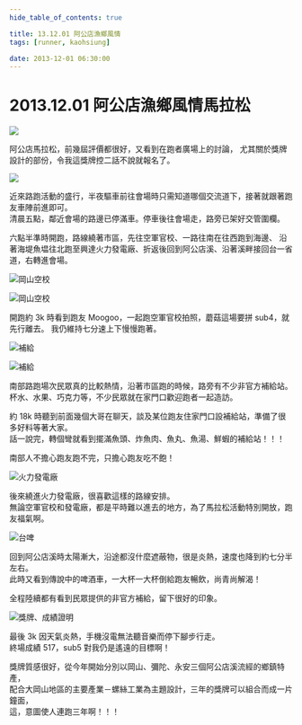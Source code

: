 ```yaml
---
hide_table_of_contents: true

title: 13.12.01 阿公店漁鄉風情
tags: [runner, kaohsiung]

date: 2013-12-01 06:30:00
---
```


2013.12.01 阿公店漁鄉風情馬拉松
===========================

![](https://lh6.googleusercontent.com/-hun2j7UUfxY/UxlRnsbqTNI/AAAAAAAADfY/ZkdccBXZBAo/w800-h600-no/131201_nike.png)

阿公店馬拉松，前幾屆評價都很好，又看到在跑者廣場上的討論，
尤其關於獎牌設計的部份，令我這獎牌控二話不說就報名了。

![](https://lh6.googleusercontent.com/-Ugn_OgmCSUg/UwxTRpNDPeI/AAAAAAAACSM/kgTy5HFQJt0/s800-no/131201_0551-058.jpg)

近來路跑活動的盛行，半夜驅車前往會場時只需知道哪個交流道下，接著就跟著跑友車陣前進即可。  
清晨五點，鄰近會場的路邊已停滿車。停車後往會場走，路旁已架好交管圍欄。

六點半準時開跑，路線繞著市區，先往空軍官校、一路往南在往西跑到海邊、
沿著海堤魚塭往北跑至興達火力發電廠、折返後回到阿公店溪、沿著溪畔接回台一省道，右轉進會場。

![岡山空校](https://lh3.googleusercontent.com/-En8z-0CbNHw/UwxTQpy_9zI/AAAAAAAACSA/RxLRFPlqEcw/w800-h553-no/131201_0651-062.jpg)

![岡山空校](https://lh4.googleusercontent.com/-wXgk1-Lzvi4/UwxTRK36BaI/AAAAAAAACSI/dO6Br8pfPI8/w800-h553-no/131201_0652-065.jpg)

開跑約 3k 時看到跑友 Moogoo，一起跑空軍官校拍照，蘑菇這場要拼 sub4，就先行離去。
我仍維持七分速上下慢慢跑著。

![補給](https://lh6.googleusercontent.com/-6xwscuoLFag/UwxTWL7Zl7I/AAAAAAAACSk/-FbyyWyWFz4/w553-h800-no/131201_0851-066.jpg)

![補給](https://lh3.googleusercontent.com/-bLY08Eaw648/UwxTVyvLRaI/AAAAAAAACSc/FS8c4DpCAXA/w553-h800-no/131201_0852-068.jpg)

南部路跑場次民眾真的比較熱情，沿著市區跑的時候，路旁有不少非官方補給站。  
杯水、水果、巧克力等，不少民眾就在家門口歡迎跑者一起造訪。

約 18k 時聽到前面幾個大哥在聊天，談及某位跑友住家門口設補給站，準備了很多好料等著大家。  
話一說完，轉個彎就看到擺滿魚頭、炸魚肉、魚丸、魚湯、鮮蝦的補給站！！！

南部人不擔心跑友跑不完，只擔心跑友吃不飽！

![火力發電廠](https://lh4.googleusercontent.com/-bu9hgI_6tSI/UwxTWQgVwpI/AAAAAAAACSg/re82N42kM8M/w800-h553-no/131201_0912-074.jpg)

後來繞進火力發電廠，很喜歡這樣的路線安排。  
無論空軍官校和發電廠，都是平時難以進去的地方，為了馬拉松活動特別開放，跑友福氣啊。

![台啤](https://lh3.googleusercontent.com/-rFG36nK_Hb0/UwxTYkc9ylI/AAAAAAAACSs/2lWb7flxbGw/w800-h553-no/131201_1103-078.jpg)

回到阿公店溪時太陽漸大，沿途都沒什麼遮蔽物，很是炎熱，速度也降到約七分半左右。  
此時又看到傳說中的啤酒車，一大杯一大杯倒給跑友暢飲，尚青尚解渴！

全程陸續都有看到民眾提供的非官方補給，留下很好的印象。

![獎牌、成績證明](https://lh5.googleusercontent.com/-_3z1VnVCUMk/UwxTZRI9HdI/AAAAAAAACS0/8yyprk3PRLc/w553-h800-no/131201_1919-082.jpg)

最後 3k 因天氣炎熱，手機沒電無法聽音樂而停下腳步行走。  
終場成績 517，sub5 對我仍是遙遠的目標啊！

獎牌質感很好，從今年開始分別以岡山、彌陀、永安三個阿公店溪流經的鄉鎮特產，  
配合大岡山地區的主要產業－螺絲工業為主題設計，三年的獎牌可以組合而成一片鐘面，  
這，意圖使人連跑三年啊！！！
